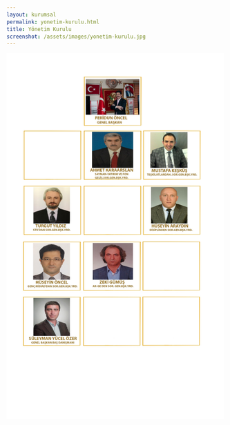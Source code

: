 ```yaml
---
layout: kurumsal
permalink: yonetim-kurulu.html
title: Yönetim Kurulu
screenshot: /assets/images/yonetim-kurulu.jpg
---
```


<img src="/assets/images/yonetim-kurulu2.jpeg" alt="">

